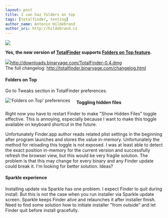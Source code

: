 ```yaml
---
layout: post
title: I can haz folders on top
tags: [totalfinder, testing]
author_name: Antonin Hildebrand
author_uri: http://hildebrand.cz
---
```


<img src="{{site.url}}/shared/img/icons/totalfinder-64.png" class="intro-icon"/>

**Yes, the new version of [TotalFinder](http://totalfinder.binaryage.com) supports <a href="http://getsatisfaction.com/binaryage/topics/show_folders_always_on_top">Folders on Top feature</a>.**

<div class="blog-download">
    <a class="download-link" href="http://downloads.binaryage.com/TotalFinder-0.4.dmg"><img src="{{site.url}}/shared/img/small-download-button.png"/><span>http://downloads.binaryage.com/TotalFinder-0.4.dmg</span></a>
    <div class="download-note">The full changelog: <a href="http://totalfinder.binaryage.com/changelog.html">http://totalfinder.binaryage.com/changelog.html</a></div>
</div>

#### Folders on Top

Go to Tweaks section in TotalFinder preferences.

<img class="blog-image" src="{{site.url}}/images/folders-on-top.png" style="float: left; margin-right: 20px" title="'Folders on Top' preferences"> 

#### Toggling hidden files

Right now you have to restart Finder to make "Show Hidden Files" toggle effective. This is annoying, especially because I want to make this toggle available on keyboard shortcut in the future.

Unfortunately Finder.app author reads related plist settings in the beginning after program launches and stores the value in-memory. Unfortunately the method for reloading this toggle is not exposed. I was at least able to detect the exact position in-memory for the current version and successfully refresh the browser view, but this would be very fragile solution. The problem is that this may change for every binary and any Finder update could break it. I'm looking for better solution. Ideas?

#### Sparkle experience

Installing update via Sparkle has one problem. I expect Finder to quit during install. But this is not the case when you run installer via Sparkle update screen. Sparkle keeps Finder alive and relaunches it after installer finish. Need to find some solution how to initiate installer "from outside" and let Finder quit before install gracefully.